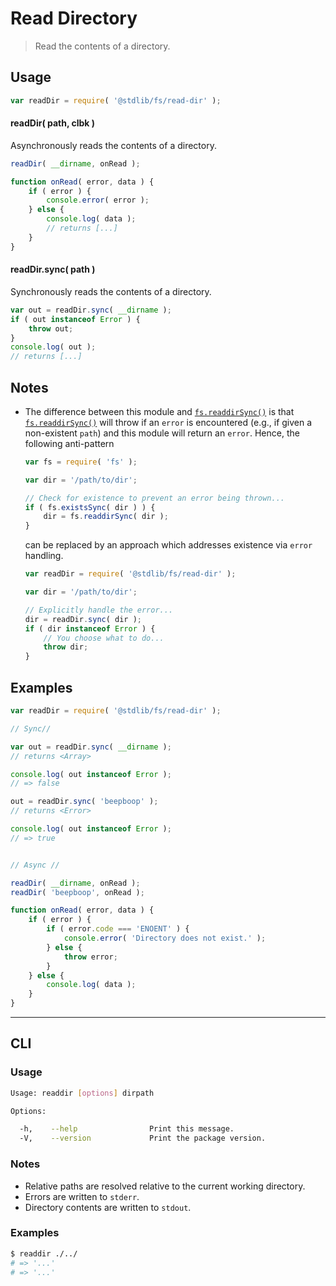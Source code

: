 # Read Directory

> Read the contents of a directory.


<!-- <usage> -->

## Usage

``` javascript
var readDir = require( '@stdlib/fs/read-dir' );
```

#### readDir( path, clbk )

Asynchronously reads the contents of a directory.

``` javascript
readDir( __dirname, onRead );

function onRead( error, data ) {
    if ( error ) {
        console.error( error );
    } else {
        console.log( data );
        // returns [...]
    }
}
```

#### readDir.sync( path )

Synchronously reads the contents of a directory.

``` javascript
var out = readDir.sync( __dirname );
if ( out instanceof Error ) {
    throw out;
}
console.log( out );
// returns [...]
```

<!-- </usage> -->


<!-- <notes> -->

## Notes

* The difference between this module and [`fs.readdirSync()`][fs] is that [`fs.readdirSync()`][fs] will throw if an `error` is encountered (e.g., if given a non-existent `path`) and this module will return an `error`. Hence, the following anti-pattern

  ``` javascript
  var fs = require( 'fs' );

  var dir = '/path/to/dir';

  // Check for existence to prevent an error being thrown...
  if ( fs.existsSync( dir ) ) {
      dir = fs.readdirSync( dir );
  }
  ```

  can be replaced by an approach which addresses existence via `error` handling.

  ``` javascript
  var readDir = require( '@stdlib/fs/read-dir' );

  var dir = '/path/to/dir';

  // Explicitly handle the error...
  dir = readDir.sync( dir );
  if ( dir instanceof Error ) {
      // You choose what to do...
      throw dir;
  }
  ```

<!-- </notes> -->


<!-- <examples> -->

## Examples

``` javascript
var readDir = require( '@stdlib/fs/read-dir' );

// Sync//

var out = readDir.sync( __dirname );
// returns <Array>

console.log( out instanceof Error );
// => false

out = readDir.sync( 'beepboop' );
// returns <Error>

console.log( out instanceof Error );
// => true


// Async //

readDir( __dirname, onRead );
readDir( 'beepboop', onRead );

function onRead( error, data ) {
    if ( error ) {
        if ( error.code === 'ENOENT' ) {
            console.error( 'Directory does not exist.' );
        } else {
            throw error;
        }
    } else {
        console.log( data );
    }
}
```

<!-- </examples> -->


<!-- <cli> -->

---

## CLI

<!-- <usage> -->

### Usage

``` bash
Usage: readdir [options] dirpath

Options:

  -h,    --help                Print this message.
  -V,    --version             Print the package version.
```

<!-- </usage> -->


<!-- <notes> -->

### Notes

* Relative paths are resolved relative to the current working directory.
* Errors are written to `stderr`.
* Directory contents are written to `stdout`.

<!-- </notes> -->


<!-- <examples> -->

### Examples

``` bash
$ readdir ./../
# => '...'
# => '...'
```

<!-- </examples> -->

<!-- </cli> -->


<!-- <links> -->

[fs]: https://nodejs.org/api/fs.html

<!-- </links> -->
